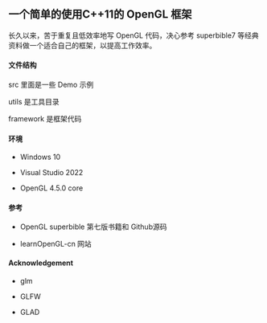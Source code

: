 ## 一个简单的使用C++11的 OpenGL 框架

长久以来，苦于重复且低效率地写 OpenGL 代码，决心参考 superbible7 等经典资料做一个适合自己的框架，以提高工作效率。

#### 文件结构

src 里面是一些 Demo 示例

utils 是工具目录

framework 是框架代码

#### 环境

- Windows 10

- Visual Studio 2022

- OpenGL 4.5.0 core

#### 参考

- OpenGL superbible 第七版书籍和 Github源码

- learnOpenGL-cn 网站

#### Acknowledgement

- glm

- GLFW

- GLAD
